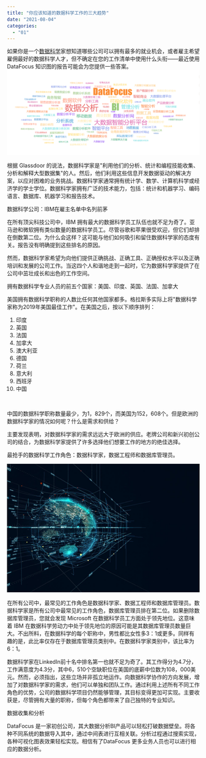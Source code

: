 ```yaml
---
title: "你应该知道的数据科学工作的三大趋势"
date: "2021-08-04"
categories: 
  - "01"
---
```


如果你是一个[数据科学](https://www.datafocus.ai/)家想知道哪些公司可以拥有最多的就业机会，或者雇主希望雇佣最好的数据科学人才，但不确定在您的工作清单中使用什么头衔——最近使用 DataFocus 知识图的报告可能会为您提供一些答案。![84e38ca78515.png](images/84e38ca78515-png.png)

根据 Glassdoor 的说法，数据科学家是"利用他们的分析、统计和编程技能收集、分析和解释大型数据集"的人。然后，他们利用这些信息开发数据驱动的解决方案，以应对困难的业务挑战。数据科学家通常拥有统计学、数学、计算机科学或经济学的学士学位。数据科学家拥有广泛的技术能力，包括：统计和机器学习、编码语言、数据库、机器学习和报告技术。

数据科学公司：IBM在雇主名单中名列前茅

在所有顶尖科技公司中，IBM 拥有最大的数据科学员工队伍也就不足为奇了。亚马逊和微软拥有类似数量的数据科学员工。尽管谷歌和苹果很受欢迎，但它们却排在倒数第二位。为什么会这样？这可能与他们如何吸引和留住数据科学家的态度有关。报告没有明确提到这些排名的原因。

然而，数据科学家希望为向他们提供正确挑战、正确工具、正确授权水平以及正确培训和发展的公司工作。当这四个人和谐地走到一起时，它为数据科学家提供了在公司中茁壮成长和出色的工作空间。

拥有数据科学专业人员的前五个国家：美国、印度、英国、法国、加拿大

美国拥有数据科学职称的人数比任何其他国家都多。格拉斯多实际上将"数据科学家称为2019年美国最佳工作"。在美国之后，按以下顺序排列：

1. 印度
2. 英国
3. 法国
4. 加拿大
5. 澳大利亚
6. 德国
7. 荷兰
8. 意大利
9. 西班牙
10. 中国

 

中国的数据科学职称数量最少，为1，829个，而美国为152，608个。但是欧洲的数据科学家的情况如何呢？什么是需求和供给？

主要发现表明，对数据科学家的需求远远大于欧洲的供应。老牌公司和新兴初创公司的结合，为数据科学家提供了许多选择他们想要工作的地方的绝佳选择。

最抢手的数据科学工作角色：数据科学家，数据工程师和数据库管理员。

![R695d9113a971f5c458ce9999c59c7a5b](images/r695d9113a971f5c458ce9999c59c7a5b.jpeg)

在所有公司中，最常见的工作角色是数据科学家、数据工程师和数据库管理员。数据科学家是所有公司中最常见的工作角色，数据库管理员排在第二位。如果删除数据库管理员，您就会发现 Microsoft 在数据科学员工方面处于领先地位。这意味着 IBM 在数据科学劳动力中处于领先地位的原因可能是其数据库管理员数量巨大。不出所料，在数据科学的每个职称中，男性都比女性多3：1或更多。同样有趣的是，此比率仅存在于数据库管理员类别中。在数据科学家类别中，该比率为 6：1。

数据科学家在LinkedIn前十名中排名第一也就不足为奇了。其工作得分为4.7分，工作满意度为4.3分，其中6，510个空缺职位在美国的底薪中位数为108，000美元。然而，必须指出，这些立场并非孤立地运作。向数据科学协作的方向发展，增加了对数据科学家的需求，他们可以单独和团队工作。通过利用上述所有不同工作角色的优势，公司的数据科学项目仍然能够管理，其目标变得更加可实现。主要收获是，尽管拥有大量的职称，但每个角色都带来了自己独特的专业知识。

数据收集和分析

DataFocus 是一家初创公司，其大数据分析BI产品可以轻松打破数据壁垒。将各种不同系统的数据导入其中，通过中间表进行互相关联。分析过程通过搜索实现，各种可视化图表效果轻松实现。相信有了DataFocus 更多业务人员也可以进行相应的数据分析。
